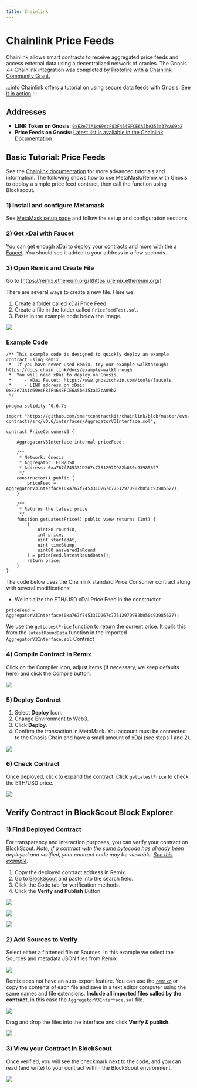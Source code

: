 ```yaml
---
title: Chainlink
---
```


# Chainlink Price Feeds

Chainlink allows smart contracts to receive aggregated price feeds and access external data using a decentralized network of oracles. The Gnosis <-> Chainlink integration was completed by [Protofire with a Chainlink Community Grant.](https://blog.chain.link/protofire-receives-a-chainlink-community-grant-for-an-integration-with-xdai/)

:::info
Chainlink offers a tutorial on using secure data feeds with Gnosis. [See it in action](https://blog.chain.link/build-a-dapp-on-xdai-chain-with-secure-data-feeds/)
:::

## Addresses

* **LINK Token on Gnosis**: [`0xE2e73A1c69ecF83F464EFCE6A5be353a37cA09b2`](https://blockscout.com/xdai/mainnet/address/0xE2e73A1c69ecF83F464EFCE6A5be353a37cA09b2)
* **Price Feeds on Gnosis:** [Latest list is available in the Chainlink Documentation](https://docs.chain.link/docs/data-feeds-gnosis-chain/#Gnosis%20Chain%20Mainnet)


## Basic Tutorial: Price Feeds

See the [Chainlink documentation](https://docs.chain.link/docs/getting-started) for more advanced tutorials and information. The following shows how to use MetaMask/Remix with Gnosis to deploy a simple price feed contract, then call the function using Blockscout.

### 1) Install and configure Metamask

See [MetaMask setup page](/tools/wallets/metamask) and follow the setup and configuration sections

### 2) Get xDai with Faucet

You can get enough xDai to deploy your contracts and more with the a [Faucet](/tools/faucets). You should see it added to your address in a few seconds.

### 3) Open Remix and Create File

Go to [https://remix.ethereum.org/](https://remix.ethereum.org/)

There are several ways to create a new file. Here we:

1. Create a folder called xDai Price Feed.
2. Create a file in the folder called `PriceFeedTest.sol`.
3. Paste in the example code below the image.

![](</img/tools/chainlink/chain1.png>)

### Example Code

```solidity
/** This example code is designed to quickly deploy an example contract using Remix.
 *  If you have never used Remix, try our example walkthrough: https://docs.chain.link/docs/example-walkthrough
 *  You will need xDai to deploy on Gnosis.
 *     - xDai Faucet: https://www.gnosischain.com/tools/faucets
 *     - LINK address on xDai: 0xE2e73A1c69ecF83F464EFCE6A5be353a37cA09b2
 */

pragma solidity ^0.6.7;

import "https://github.com/smartcontractkit/chainlink/blob/master/evm-contracts/src/v0.6/interfaces/AggregatorV3Interface.sol";

contract PriceConsumerV3 {

    AggregatorV3Interface internal priceFeed;

    /**
     * Network: Gnosis
     * Aggregator: ETH/USD
     * Address: 0xa767f745331D267c7751297D982b050c93985627
     */
    constructor() public {
        priceFeed = AggregatorV3Interface(0xa767f745331D267c7751297D982b050c93985627);
    }

    /**
     * Returns the latest price
     */
    function getLatestPrice() public view returns (int) {
        (
            uint80 roundID, 
            int price,
            uint startedAt,
            uint timeStamp,
            uint80 answeredInRound
        ) = priceFeed.latestRoundData();
        return price;
    }
}
```

The code below uses the Chainlink standard Price Consumer contract along with several modifications:

* We initialize the ETH/USD xDai Price Feed in the constructor

```solidity
priceFeed = AggregatorV3Interface(0xa767f745331D267c7751297D982b050c93985627);
```

We use the `getLatestPrice` function to return the current price. It pulls this from the `latestRoundData` function in the imported `AggregatorV3Interface.sol` Contract

### 4) Compile Contract in Remix

Click on the Compiler Icon, adjust items (if necessary, we keep defaults here) and click the Compile button.

![](</img/tools/chainlink/chain2.png>)

### 5) Deploy Contract

1. Select **Deploy** Icon.
2. Change Environment to Web3.
3. Click **Deploy**.
4. Confirm the transaction in MetaMask. You account must be connected to the Gnosis Chain and have a small amount of xDai (see steps 1 and 2).

![](</img/tools/chainlink/chain3.png>)

### 6) Check Contract

Once deployed, click to expand the contract. Click `getLatestPrice` to check the ETH/USD price.

![](/img/tools/chainlink/chainlin-4.png)

## Verify Contract in BlockScout Block Explorer

### 1) Find Deployed Contract

For transparency and interaction purposes, you can verify your contract on [BlockScout](https://blockscout.com/xdai/mainnet/). _Note, if a contract with the same bytecode has already been deployed and verified, your contract code may be viewable._ [_See this example_](https://blockscout.com/xdai/mainnet/address/0x681ef0446AA72723256f1De4d1BE7Dd9bb7F84Cf/contracts)_._

1. Copy the deployed contract address in Remix.
2. Go to [BlockScout](https://blockscout.com/xdai/mainnet/) and paste into the search field.
3. Click the Code tab for verification methods.
4. Click the **Verify and Publish** Button.

![](/img/tools/chainlink/chain5.png)

![](/img/tools/chainlink/chain6.png)

![](/img/tools/chainlink/chain7.png)

### 2) Add Sources to Verify

Select either a flattened file or Sources. In this example we select the Sources and metadata JSON files from Remix

![](/img/tools/chainlink/chain8.png)

Remix does not have an auto-export feature. You can use the [`remixd`](https://ethereum.stackexchange.com/questions/60115/how-to-save-solidity-remix-ethereum-file-in-local-disk-with-sol-extensionhow-to) or copy the contents of each file and save in a text editor computer using the same names and file extensions. **Include all imported files called by the contract**, in this case the `AggregatorV3Interface.sol` file.

![](/img/tools/chainlink/chain9.png)

Drag and drop the files into the interface and click **Verify & publish**.

![](/img/tools/chainlink/chain10.png)

### 3) View your Contract in BlockScout

Once verified, you will see the checkmark next to the code, and you can read (and write) to your contract within the BlockScout environment.

![](/img/tools/chainlink/chain11.png)